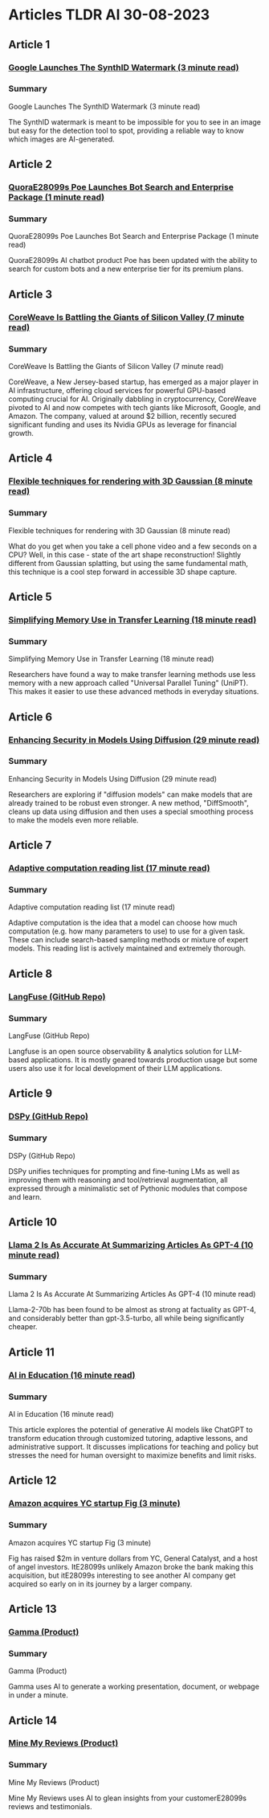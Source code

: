 # Articles TLDR AI 30-08-2023

## Article 1
### [Google Launches The SynthID Watermark (3 minute read)](https://tldr.tech)
### Summary 
 Google Launches The SynthID Watermark (3 minute read)

The SynthID watermark is meant to be impossible for you to see in an image but easy for the detection tool to spot, providing a reliable way to know which images are AI-generated.

## Article 2
### [QuoraE28099s Poe Launches Bot Search and Enterprise Package (1 minute read)](https://tldr.tech)
### Summary 
 QuoraE28099s Poe Launches Bot Search and Enterprise Package (1 minute read)

QuoraE28099s AI chatbot product Poe has been updated with the ability to search for custom bots and a new enterprise tier for its premium plans.

## Article 3
### [CoreWeave Is Battling the Giants of Silicon Valley (7 minute read)](https://tldr.tech)
### Summary 
 CoreWeave Is Battling the Giants of Silicon Valley (7 minute read)

CoreWeave, a New Jersey-based startup, has emerged as a major player in AI infrastructure, offering cloud services for powerful GPU-based computing crucial for AI. Originally dabbling in cryptocurrency, CoreWeave pivoted to AI and now competes with tech giants like Microsoft, Google, and Amazon. The company, valued at around $2 billion, recently secured significant funding and uses its Nvidia GPUs as leverage for financial growth.

## Article 4
### [Flexible techniques for rendering with 3D Gaussian (8 minute read)](https://tldr.tech)
### Summary 
 Flexible techniques for rendering with 3D Gaussian (8 minute read)

What do you get when you take a cell phone video and a few seconds on a CPU? Well, in this case - state of the art shape reconstruction! Slightly different from Gaussian splatting, but using the same fundamental math, this technique is a cool step forward in accessible 3D shape capture.

## Article 5
### [Simplifying Memory Use in Transfer Learning (18 minute read)](https://tldr.tech)
### Summary 
 Simplifying Memory Use in Transfer Learning (18 minute read)

Researchers have found a way to make transfer learning methods use less memory with a new approach called "Universal Parallel Tuning" (UniPT). This makes it easier to use these advanced methods in everyday situations.

## Article 6
### [Enhancing Security in Models Using Diffusion (29 minute read)](https://tldr.tech)
### Summary 
 Enhancing Security in Models Using Diffusion (29 minute read)

Researchers are exploring if "diffusion models" can make models that are already trained to be robust even stronger. A new method, "DiffSmooth", cleans up data using diffusion and then uses a special smoothing process to make the models even more reliable.

## Article 7
### [Adaptive computation reading list (17 minute read)](https://tldr.tech)
### Summary 
 Adaptive computation reading list (17 minute read)

Adaptive computation is the idea that a model can choose how much computation (e.g. how many parameters to use) to use for a given task. These can include search-based sampling methods or mixture of expert models. This reading list is actively maintained and extremely thorough.

## Article 8
### [LangFuse (GitHub Repo)](https://tldr.tech)
### Summary 
 LangFuse (GitHub Repo)

Langfuse is an open source observability & analytics solution for LLM-based applications. It is mostly geared towards production usage but some users also use it for local development of their LLM applications.

## Article 9
### [DSPy (GitHub Repo)](https://tldr.tech)
### Summary 
 DSPy (GitHub Repo)

DSPy unifies techniques for prompting and fine-tuning LMs as well as improving them with reasoning and tool/retrieval augmentation, all expressed through a minimalistic set of Pythonic modules that compose and learn.

## Article 10
### [Llama 2 Is As Accurate At Summarizing Articles As GPT-4 (10 minute read)](https://tldr.tech)
### Summary 
 Llama 2 Is As Accurate At Summarizing Articles As GPT-4 (10 minute read)

Llama-2-70b has been found to be almost as strong at factuality as GPT-4, and considerably better than gpt-3.5-turbo, all while being significantly cheaper.

## Article 11
### [AI in Education (16 minute read)](https://tldr.tech)
### Summary 
 AI in Education (16 minute read)

This article explores the potential of generative AI models like ChatGPT to transform education through customized tutoring, adaptive lessons, and administrative support. It discusses implications for teaching and policy but stresses the need for human oversight to maximize benefits and limit risks.

## Article 12
### [Amazon acquires YC startup Fig (3 minute)](https://tldr.tech)
### Summary 
 Amazon acquires YC startup Fig (3 minute)

Fig has raised $2m in venture dollars from YC, General Catalyst, and a host of angel investors. ItE28099s unlikely Amazon broke the bank making this acquisition, but itE28099s interesting to see another AI company get acquired so early on in its journey by a larger company.

## Article 13
### [Gamma (Product)](https://tldr.tech)
### Summary 
 Gamma (Product)

Gamma uses AI to generate a working presentation, document, or webpage in under a minute.

## Article 14
### [Mine My Reviews (Product)](https://tldr.tech)
### Summary 
 Mine My Reviews (Product)

Mine My Reviews uses AI to glean insights from your customerE28099s reviews and testimonials.

